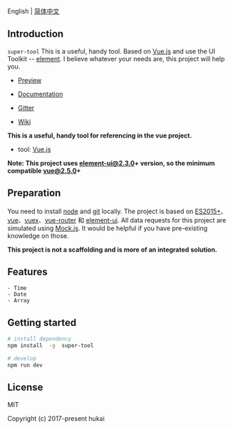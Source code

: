 <!-- <p align="center">
  <img width="320" src="https://wpimg.wallstcn.com/ecc53a42-d79b-42e2-8852-5126b810a4c8.svg">
</p>

<p align="center">
  <a href="https://github.com/vuejs/vue">
    <img src="https://img.shields.io/badge/vue-2.5.10-brightgreen.svg" alt="vue">
  </a>
  <a href="https://github.com/ElemeFE/element">
    <img src="https://img.shields.io/badge/element--ui-2.3.0-brightgreen.svg" alt="element-ui">
  </a>
  <a href="https://travis-ci.org/PanJiaChen/vue-element-admin" rel="nofollow">
    <img src="https://travis-ci.org/PanJiaChen/vue-element-admin.svg?branch=master" alt="Build Status">
  </a>
  <a href="https://github.com/PanJiaChen/vue-element-admin/blob/master/LICENSE">
    <img src="https://img.shields.io/github/license/mashape/apistatus.svg" alt="license">
  </a>
  <a href="https://github.com/PanJiaChen/vue-element-admin/releases">
    <img src="https://img.shields.io/github/release/PanJiaChen/vue-element-admin.svg" alt="GitHub release">
  </a>
</p> -->

English | [简体中文](./README.zh-CN.md)

## Introduction

`super-tool` This is a useful, handy tool. Based on [Vue.js](https://github.com/vuejs/vue) and use the UI Toolkit -- [element](https://github.com/ElemeFE/element). I believe whatever your needs are, this project will help you.

- [Preview](https://github.com/hukai123/super-tool)

- [Documentation](https://panjiachen.github.io/vue-element-admin-site/#/)

- [Gitter](https://github.com/hukai123/super-tool/discuss)

- [Wiki](https://github.com/hukai123/super-tool/wiki)

**This is a useful, handy tool for referencing in the vue project.**

 - tool: [Vue.js](https://github.com/vuejs/vue)  

**Note: This project uses element-ui@2.3.0+ version, so the minimum compatible vue@2.5.0+**

## Preparation

You need to install [node](http://nodejs.org/) and [git](https://git-scm.com/) locally. The project is based on [ES2015+](http://es6.ruanyifeng.com/)、[vue](https://cn.vuejs.org/index.html)、[vuex](https://vuex.vuejs.org/zh-cn/)、[vue-router](https://router.vuejs.org/zh-cn/) 和 [element-ui](https://github.com/ElemeFE/element). All data requests for this project are simulated using [Mock.js](https://github.com/nuysoft/Mock). It would be helpful if you have pre-existing knowledge on those.

 **This project is not a scaffolding and is more of an integrated solution.**

<!--  <p align="center">
  <img width="900" src="https://wpimg.wallstcn.com/a5894c1b-f6af-456e-82df-1151da0839bf.png">
</p> -->

## Features
```
- Time
- Date
- Array
```

<!-- 配置参数：  
<table>
    <tr>
        <th>参数</th>
        <th>说明</th>
    </tr>
    <tr>
        <td>app</td>
        <td>express的实例</td>
    </tr>
    <tr>
        <td>dir</td>
        <td>放置路由文件的目录</td>
    </tr>
    <tr>
        <td>rename</td>
        <td>设置接口url前缀</td>
    </tr>
    <tr>
        <td>isCreateDoc</td>
        <td>是否创建接口文档</td>
    </tr>
</table> -->

<!-- ```目录
routes
    |---GET.js
    |---POST.js
    |---test
    |     |---GET.js
    |     |---PUT.js
    |     |---PATCH.js
    |
    |---list
          |---GET.js
          |---DELETE.js
``` -->

## Getting started

```bash
# install dependency
npm install  -g  super-tool

# develop
npm run dev
```

<!-- This will automatically open http://localhost:9527. -->

<!-- ## Build
```bash
# build for test environment
npm run build:sit

# build for production environment
npm run build:prod
```

## Advanced
```bash
# --report to build with bundle size analytics
npm run build:prod --report

# --preview to start a server in local to preview
npm run build:prod --preview

# lint code
npm run lint

# auto fix
npm run lint -- --fix
```

Refer to [Documentation](https://panjiachen.github.io/vue-element-admin-site/#/deploy) for more information

## Changelog
Detailed changes for each release are documented in the [release notes](https://github.com/PanJiaChen/vue-element-admin/releases).

## Online Demo
[Preview](http://panjiachen.github.io/vue-element-admin)

## Donate
If you find this project useful, you can buy author a glass of juice :tropical_drink:

![donate](https://wpimg.wallstcn.com/bd273f0d-83a0-4ef2-92e1-9ac8ed3746b9.png)

[Paypal Me](https://www.paypal.me/panfree23)

[Buy me a coffee](https://www.buymeacoffee.com/Pan) -->

## License

<!-- [MIT](https://github.com/PanJiaChen/vue-element-admin/blob/master/LICENSE) -->
MIT

Copyright (c) 2017-present hukai



<!-- * 关于接口文档的信息：
  * url:`/express-dir-route.doc`
  * method:`GET`
  * query:
* 关于测试 -->
